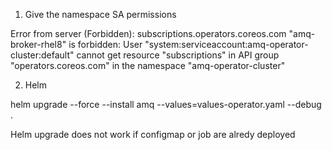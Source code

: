 1. Give the namespace SA permissions

Error from server (Forbidden): subscriptions.operators.coreos.com "amq-broker-rhel8" is forbidden: User "system:serviceaccount:amq-operator-cluster:default" cannot get resource "subscriptions" in API group "operators.coreos.com" in the namespace "amq-operator-cluster"

2. Helm

helm upgrade --force --install amq --values=values-operator.yaml --debug .

Helm upgrade does not work if configmap or job are alredy deployed

